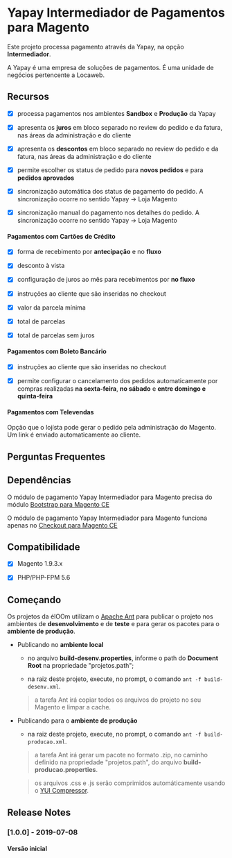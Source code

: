 # Yapay Intermediador de Pagamentos para Magento

Este projeto processa pagamento através da Yapay, na opção **Intermediador**.

A Yapay é uma empresa de soluções de pagamentos. É uma unidade de negócios pertencente a Locaweb.

## Recursos

- [x] processa pagamentos nos ambientes **Sandbox** e **Produção** da Yapay

- [x] apresenta os **juros** em bloco separado no review do pedido e da fatura, nas áreas da administração e do cliente
 
- [x] apresenta os **descontos** em bloco separado no review do pedido e da fatura, nas áreas da administração e do cliente 

- [x] permite escolher os status de pedido para **novos pedidos** e para **pedidos aprovados**

- [x] sincronização automática dos status de pagamento do pedido. A sincronização ocorre no sentido Yapay -> Loja Magento

- [x] sincronização manual do pagamento nos detalhes do pedido. A sincronização ocorre no sentido Yapay -> Loja Magento

#### Pagamentos com **Cartões de Crédito**

- [x] forma de recebimento por **antecipação** e no **fluxo**

- [x] desconto à vista

- [x] configuração de juros ao mês para recebimentos por **no fluxo**

- [x] instruções ao cliente que são inseridas no checkout

- [x] valor da parcela mínima

- [x] total de parcelas

- [x] total de parcelas sem juros
 
#### Pagamentos com **Boleto Bancário**

- [x] instruções ao cliente que são inseridas no checkout

- [x] permite configurar o cancelamento dos pedidos automaticamente por compras realizadas **na sexta-feira**, **no sábado** e **entre domingo e quinta-feira**

#### Pagamentos com **Televendas**

Opção que o lojísta pode gerar o pedido pela administração do Magento. Um link é enviado automaticamente ao cliente.

## Perguntas Frequentes


## Dependências


O módulo de pagamento Yapay Intermediador para Magento precisa do módulo [Bootstrap para Magento CE](https://github.com/eloom/bootstrap-magento-ce)

O módulo de pagamento Yapay Intermediador para Magento funciona apenas no [Checkout para Magento CE](https://github.com/eloom/checkout-magento-ce)


## Compatibilidade

- [x] Magento 1.9.3.x

- [x] PHP/PHP-FPM 5.6

## Começando

Os projetos da élOOm utilizam o [Apache Ant](https://ant.apache.org/) para publicar o projeto nos ambientes de **desenvolvimento** e de **teste** e para gerar os pacotes para o **ambiente de produção**.

- Publicando no **ambiente local**

	- no arquivo **build-desenv.properties**, informe o path do **Document Root** na propriedade "projetos.path";
	
	- na raiz deste projeto, execute, no prompt, o comando ```ant -f build-desenv.xml```.
	
	
	> a tarefa Ant irá copiar todos os arquivos do projeto no seu Magento e limpar a cache.
	

- Publicando para o **ambiente de produção**

	- na raiz deste projeto, execute, no prompt, o comando ```ant -f build-producao.xml```.
	
	
	> a tarefa Ant irá gerar um pacote no formato .zip, no caminho definido na propriedade "projetos.path", do arquivo **build-producao.properties**.

	> os arquivos .css e .js serão comprimidos automáticamente usando o [YUI Compressor](https://yui.github.io/yuicompressor/).
	

## Release Notes

### [1.0.0] - 2019-07-08

#### Versão inicial